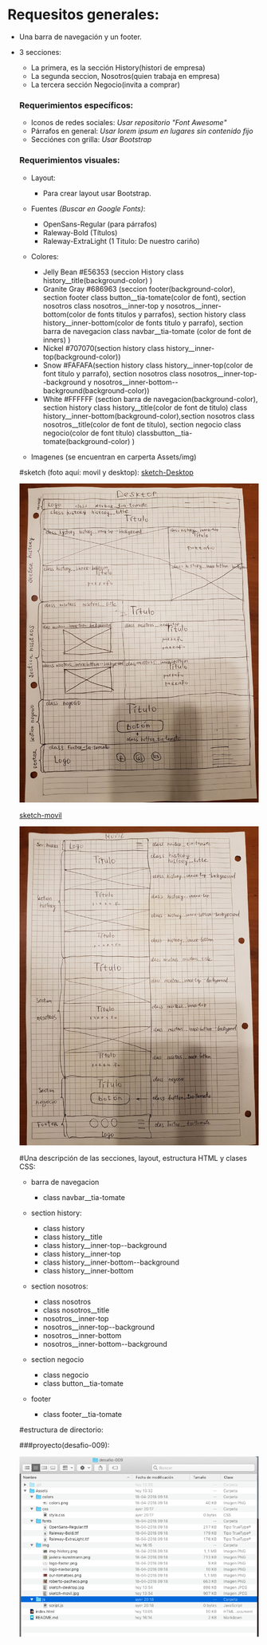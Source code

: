 # Requesitos generales:

  - Una barra de navegación y un footer.
  - 3 secciones:
      - La primera, es la sección History(histori de empresa)
      - La segunda seccion, Nosotros(quien trabaja en empresa)
      - La tercera sección Negocio(invita a comprar)

      
    ### Requerimientos específicos:
       - Iconos de redes sociales: 
        *Usar repositorio "Font Awesome"*       
       - Párrafos en general: 
       *Usar lorem ipsum en lugares sin contenido fijo*
      - Secciónes con grilla:
        *Usar Bootstrap*
        
        
    ### Requerimientos visuales:
      - Layout:
     	 - Para crear layout usar Bootstrap.
     - Fuentes *(Buscar en Google Fonts)*:
       - OpenSans-Regular (para párrafos)
       - Raleway-Bold (Títulos)
       - Raleway-ExtraLight (1 Titulo: De nuestro cariño)
     - Colores:
       - Jelly Bean #E56353 (seccion History class history__title(background-color) )
       - Granite Gray #686963 (seccion footer(background-color), section footer class button__tia-tomate(color de font), section nosotros class nosotros__inner-top y nosotros__inner-bottom(color de fonts titulos y parrafos), section history class history__inner-bottom(color de fonts titulo y parrafo), section barra de navegacion class navbar__tia-tomate (color de font de inners) )
       - Nickel #707070(section history class history__inner-top(background-color))
       - Snow #FAFAFA(section history class history__inner-top(color de font titulo y parrafo), section nosotros class nosotros__inner-top--background y nosotros__inner-bottom--background(background-color))
       - White #FFFFFF (section barra de navegacion(background-color), section history class history__title(color de font de titulo) class history__inner-bottom(background-color),section nosotros class nosotros__title(color de font de título), section negocio class negocio(color de font título) classbutton__tia-tomate(background-color) )
      
     - Imagenes (se encuentran en carperta Assets/img)

     
    #sketch (foto aquí: movil y desktop):
    [sketch-Desktop](Assets/img/sketch-desktop.jpg)
    
    ![sketch-Desktop](Assets/img/sketch-desktop.jpg)
    
    [sketch-movil](Assets/img/sketch-movil.jpg)
    
    ![sketch-movil](Assets/img/sketch-movil.jpg)
    
    #Una descripción de las secciones, layout, estructura HTML y clases CSS:
   
    
    - barra de navegacion
        - class navbar__tia-tomate
        
       
    - section history:
        - class history
        - class history__title 
        - class history__inner-top--background
        - class history__inner-top
        - class history__inner-bottom--background
        - class history__inner-bottom
    - section nosotros:
        - class nosotros
        - class nosotros__title
        - nosotros__inner-top
        - nosotros__inner-top--background
        - nosotros__inner-bottom
        - nosotros__inner-bottom--background
    - section negocio
        - class negocio
        - class button__tia-tomate 
    - footer
       - class footer__tia-tomate
       
    
     
     
    #estructura de directorio:
     
    ###proyecto(desafio-009):
    
    ![estructura de directorio](Assets/img/estructura-de-directorio.png)
     
     
    

          
   
    
     
     
    